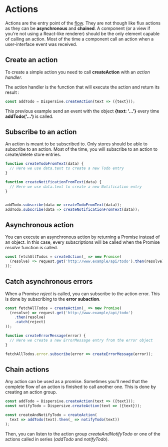# Actions

Actions are the entry point of the [flow](https://facebook.github.io/flux/img/flux-simple-f8-diagram-1300w.png). They are not though like flux actions as they can be **asynchronous** and **chained**. A component (or a view if you're not using a React-like renderer) should be the only element capable of calling an action. Most of the time a component call an action when a user-interface event was received.


## Create an action

To create a simple action you need to call **createAction** with an *action handler*.

The action handler is the function that will execute the action and return its result :

```js
const addTodo = Dispersive.createAction(text => ({text}));
```

This previous example send an event with the object **{text: '...'}** every time **addTodo('...')** is called.


## Subscribe to an action

An action is meant to be subscribed to. Only stores should be able to subscribe to an action. Most of the time, you will subscribe to an action to create/delete store entries.

```js
function createTodoFromText(data) {
  // Here we use data.text to create a new Todo entry
}

function createNotificationFromText(data) {
  // Here we use data.text to create a new Notification entry
}


addTodo.subscribe(data => createTodoFromText(data));
addTodo.subscribe(data => createNotificationFromText(data));
```

## Asynchronous action

You can execute an asynchronous action by returning a Promise instead of an object. In this case, every subscriptions will be called when the Promise *resolve* function is called.

```js
const fetchAllTodos = createAction(_ => new Promise(
  (resolve) => request.get('http://www.example/api/todo').then(resolve)
));
```

## Catch asynchronous errors

When a Promise *reject* is called, you can subscribe to the action error. This is done by subscribing to the **error subaction**.

```js
const fetchAllTodos = createAction(_ => new Promise(
  (resolve) => request.get('http://www.example/api/todo')
    .then(resolve)
    .catch(reject)
));

function createErrorMessage(error) {
  // Here we create a new ErrorMessage entry from the error object
}

fetchAllTodos.error.subscribe(error => createErrorMessage(error));
```

## Chain actions

Any action can be used as a promise. Sometimes you'll need that the complete flow of an action is finished to call another one. This is done by creating an action group.

```js
const addTodo = Dispersive.createAction(text => ({text}));
const notifyTodo = Dispersive.createAction(text => ({text}));

const createAndNotifyTodo = createAction(
  text => addTodo(text).then(_ => notifyTodo(text))
);
```

Then, you can listen to the action group *createAndNotifyTodo* or one of the actions called in series (*addTodo* and *notifyTodo*).
